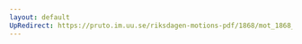 ```yaml
---
layout: default
UpRedirect: https://pruto.im.uu.se/riksdagen-motions-pdf/1868/mot_1868__ak__278/mot_1868__ak__278-001.pdf
---
```

